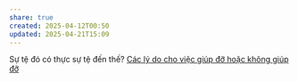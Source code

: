 ```yaml
---
share: true
created: 2025-04-12T00:50
updated: 2025-04-21T15:09
---
```

Sự tệ đó có thực sự tệ đến thế?
[Các lý do cho việc giúp đỡ hoặc không giúp đỡ](../../T%C3%A0i%20li%E1%BB%87u/Ni%E1%BB%81m%20tin/C%C3%A1c%20l%C3%BD%20do%20cho%20vi%E1%BB%87c%20gi%C3%BAp%20%C4%91%E1%BB%A1%20ho%E1%BA%B7c%20kh%C3%B4ng%20gi%C3%BAp%20%C4%91%E1%BB%A1.md)
